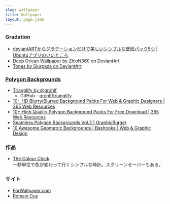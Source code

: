 ```yaml
---
slug: wallpaper
title: Wallpaper
layout: page.jade
---
```


### Gradation

- [deviantARTからグラデーションだけで美しいシンプルな壁紙パック5つ | Ubuntuアプリのいいところ](http://ubuntuapps.blog67.fc2.com/blog-entry-603.html)
- [Deep Ocean Wallpaper by ZhioN360 on DeviantArt](http://zhion360.deviantart.com/art/Deep-Ocean-Wallpaper-193429221)
- [Tones by Slurpaza on DeviantArt](http://slurpaza.deviantart.com/art/Tones-370950717)

### [Polygon Backgrounds](https://www.google.co.jp/search?q=Polygon+Backgrounds&qscrl=1&tbm=isch)
- [Trianglify by @qrohlf](http://qrohlf.com/trianglify/)
    - GitHub - [qrohlf/trianglify](https://github.com/qrohlf/trianglify)
- [10+ HD Blurry/Blurred Background Packs For Web & Graphic Designers | 365 Web Resources](https://365webresources.com/10-hd-blurryblurred-background-packs-web-graphic-designers/)
- [10+ High Quality Polygon Background Packs For Free Download | 365 Web Resources](https://365webresources.com/10-high-quality-polygon-background-packs-free-download/)
- [Seamless Polygon Backgrounds Vol.2 | GraphicBurger](http://graphicburger.com/seamless-polygon-backgrounds-vol2/)
- [10 Awesome Geometric Backgrounds | Bashooka | Web & Graphic Design](http://bashooka.com/freebie/awesome-geometric-backgrounds/)

### 作品
- [The Colour Clock](http://thecolourclock.co.uk/)  
  一秒単位で色が変わって行くシンプルな時計。スクリーンセーバーもある。

### サイト
- [ForWallpaper.com](http://jp.forwallpaper.com/)
- [Romain Guy](http://www.curious-creature.com/)
